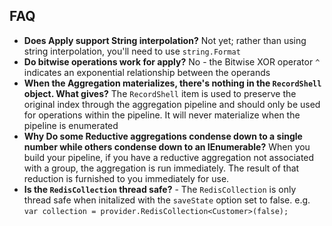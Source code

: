 ## FAQ

* **Does Apply support String interpolation?** Not yet; rather than using string interpolation, you'll need to use `string.Format`
* **Do bitwise operations work for apply?** No - the Bitwise XOR operator `^` indicates an exponential relationship between the operands
* **When the Aggregation materializes, there's nothing in the `RecordShell` object. What gives?** The `RecordShell` item is used to preserve the original index through the aggregation pipeline and should only be used for operations within the pipeline. It will never materialize when the pipeline is enumerated
* **Why Do some Reductive aggregations condense down to a single number while others condense down to an IEnumerable?** When you build your pipeline, if you have a reductive aggregation not associated with a group, the aggregation is run immediately. The result of that reduction is furnished to you immediately for use.
* **Is the `RedisCollection` thread safe?** - The `RedisCollection` is only thread safe when initalized with the `saveState` option set to false. e.g. `var collection = provider.RedisCollection<Customer>(false);`
